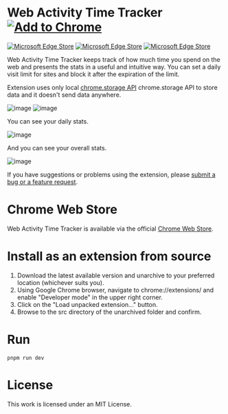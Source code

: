 # Web Activity Time Tracker <a href="https://chrome.google.com/webstore/detail/web-activity-time-tracker/hhfnghjdeddcfegfekjeihfmbjenlomm" rel="nofollow"><img src="https://user-images.githubusercontent.com/768070/51865757-87d45300-2347-11e9-84fd-bafff5b036b2.png" alt="Add to Chrome" style="max-width:100%;"></a>

[![Microsoft Edge Store](https://img.shields.io/badge/dynamic/json?label=Edge%20users&query=%24.activeInstallCount&url=https%3A%2F%2Fmicrosoftedge.microsoft.com%2Faddons%2Fgetproductdetailsbycrxid%2Feepmlmdenlkkjieghjmedjahpofieogf&color=gree)](https://microsoftedge.microsoft.com/addons/detail/web-activity-time-tracker/eepmlmdenlkkjieghjmedjahpofieogf)
[![Microsoft Edge Store](https://img.shields.io/badge/dynamic/json?label=Rating&suffix=/5&color=gree&query=%24.averageRating&url=https%3A%2F%2Fmicrosoftedge.microsoft.com%2Faddons%2Fgetproductdetailsbycrxid%2Feepmlmdenlkkjieghjmedjahpofieogf)](https://microsoftedge.microsoft.com/addons/detail/web-activity-time-tracker/eepmlmdenlkkjieghjmedjahpofieogf)
[![Microsoft Edge Store](https://img.shields.io/badge/dynamic/json?label=Microsoft%20Edge&prefix=v&query=%24.version&url=https%3A%2F%2Fmicrosoftedge.microsoft.com%2Faddons%2Fgetproductdetailsbycrxid%2Feepmlmdenlkkjieghjmedjahpofieogf&logo=microsoft-edge)](https://microsoftedge.microsoft.com/addons/detail/web-activity-time-tracker/eepmlmdenlkkjieghjmedjahpofieogf)

Web Activity Time Tracker keeps track of how much time you spend on the web and presents the stats in a useful and intuitive way. 
You can set a daily visit limit for sites and block it after the expiration of the limit. 

Extension uses only local [chrome.storage API](https://developer.chrome.com/apps/storage) chrome.storage API to store data and it doesn't send data anywhere.

![image](https://user-images.githubusercontent.com/23387046/206865140-875bf7ab-a59e-42e3-bb9e-e348e8b85749.png) ![image](https://user-images.githubusercontent.com/23387046/206865174-aa409efe-495d-450e-a8ea-1d97024c9e23.png)

You can see your daily stats.

![image](https://github.com/Stigmatoz/web-activity-time-tracker/assets/23387046/d67c812c-2ba4-4ef8-a685-ab5fd77c7fbe)


And you can see your overall stats.

![image](https://github.com/Stigmatoz/web-activity-time-tracker/assets/23387046/6ea4547e-8bc6-4df7-ba0c-b5b330117270)


If you have suggestions or problems using the extension, please [submit a bug or a feature request](https://github.com/Stigmatoz/web-activity-time-tracker/issues).

# Chrome Web Store

Web Activity Time Tracker is available via the official [Chrome Web Store](https://chrome.google.com/webstore/detail/web-activity-time-tracker/hhfnghjdeddcfegfekjeihfmbjenlomm).

# Install as an extension from source

1. Download the latest available version and unarchive to your preferred location (whichever suits you).
2. Using Google Chrome browser, navigate to chrome://extensions/ and enable "Developer mode" in the upper right corner.
3. Click on the "Load unpacked extension..." button.
4. Browse to the src directory of the unarchived folder and confirm.

# Run

```pnpm run dev```

# License

This work is licensed under an MIT License.
